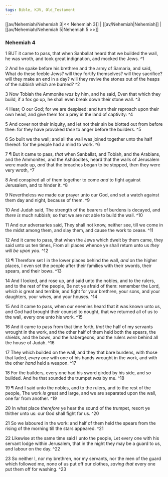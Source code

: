 ```yaml
---
tags: Bible, KJV, Old_Testament
---
```


[[av/Nehemiah/Nehemiah 3|<< Nehemiah 3]] | [[av/Nehemiah|Nehemiah]] | [[av/Nehemiah/Nehemiah 5|Nehemiah 5 >>]]

### Nehemiah 4

1 BUT it came to pass, that when Sanballat heard that we builded the wall, he was wroth, and took great indignation, and mocked the Jews. ^1

2 And he spake before his brethren and the army of Samaria, and said, What do these feeble Jews? will they fortify themselves? will they sacrifice? will they make an end in a day? will they revive the stones out of the heaps of the rubbish which are burned? ^2

3 Now Tobiah the Ammonite _was_ by him, and he said, Even that which they build, if a fox go up, he shall even break down their stone wall. ^3

4 Hear, O our God; for we are despised: and turn their reproach upon their own head, and give them for a prey in the land of captivity: ^4

5 And cover not their iniquity, and let not their sin be blotted out from before thee: for they have provoked _thee_ to anger before the builders. ^5

6 So built we the wall; and all the wall was joined together unto the half thereof: for the people had a mind to work. ^6

7 ¶ But it came to pass, _that_ when Sanballat, and Tobiah, and the Arabians, and the Ammonites, and the Ashdodites, heard that the walls of Jerusalem were made up, _and_ that the breaches began to be stopped, then they were very wroth, ^7

8 And conspired all of them together to come _and_ to fight against Jerusalem, and to hinder it. ^8

9 Nevertheless we made our prayer unto our God, and set a watch against them day and night, because of them. ^9

10 And Judah said, The strength of the bearers of burdens is decayed, and _there_ _is_ much rubbish; so that we are not able to build the wall. ^10

11 And our adversaries said, They shall not know, neither see, till we come in the midst among them, and slay them, and cause the work to cease. ^11

12 And it came to pass, that when the Jews which dwelt by them came, they said unto us ten times, From all places whence ye shall return unto us _they_ _will_ _be_ _upon_ _you_. ^12

13 ¶ Therefore set I in the lower places behind the wall, _and_ on the higher places, I even set the people after their families with their swords, their spears, and their bows. ^13

14 And I looked, and rose up, and said unto the nobles, and to the rulers, and to the rest of the people, Be not ye afraid of them: remember the Lord, _which_ _is_ great and terrible, and fight for your brethren, your sons, and your daughters, your wives, and your houses. ^14

15 And it came to pass, when our enemies heard that it was known unto us, and God had brought their counsel to nought, that we returned all of us to the wall, every one unto his work. ^15

16 And it came to pass from that time forth, _that_ the half of my servants wrought in the work, and the other half of them held both the spears, the shields, and the bows, and the habergeons; and the rulers _were_ behind all the house of Judah. ^16

17 They which builded on the wall, and they that bare burdens, with those that laded, _every_ _one_ with one of his hands wrought in the work, and with the other _hand_ held a weapon. ^17

18 For the builders, every one had his sword girded by his side, and _so_ builded. And he that sounded the trumpet _was_ by me. ^18

19 ¶ And I said unto the nobles, and to the rulers, and to the rest of the people, The work _is_ great and large, and we are separated upon the wall, one far from another. ^19

20 In what place _therefore_ ye hear the sound of the trumpet, resort ye thither unto us: our God shall fight for us. ^20

21 So we laboured in the work: and half of them held the spears from the rising of the morning till the stars appeared. ^21

22 Likewise at the same time said I unto the people, Let every one with his servant lodge within Jerusalem, that in the night they may be a guard to us, and labour on the day. ^22

23 So neither I, nor my brethren, nor my servants, nor the men of the guard which followed me, none of us put off our clothes, _saving_ _that_ every one put them off for washing. ^23

